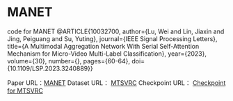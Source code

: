 # MANET
code for MANET
@ARTICLE{10032700,
  author={Lu, Wei and Lin, Jiaxin and Jing, Peiguang and Su, Yuting},
  journal={IEEE Signal Processing Letters}, 
  title={A Multimodal Aggregation Network With Serial Self-Attention Mechanism for Micro-Video Multi-Label Classification}, 
  year={2023},
  volume={30},
  number={},
  pages={60-64},
  doi={10.1109/LSP.2023.3240889}}

Paper URL：[MANET](https://ieeexplore.ieee.org/document/10032700?source=authoralert)
Dataset URL： [MTSVRC](https://pan.baidu.com/s/14YcSIiJeW-1CTvQSSz8vVg?pwd=1024)
Checkpoint URL： [Checkpoint for MTSVRC](https://pan.baidu.com/s/1kt4iyH2KVlZvL1vJnOEyRg?pwd=1024)